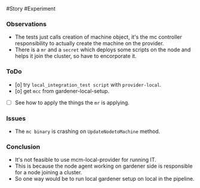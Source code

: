 #Story #Experiment
### Observations 

- The tests just calls creation of machine object, it's the mc controller responsibility to actually create the machine on the provider.
- There is a `mr` and a `secret` which deploys some scripts on the node and helps it join the cluster, so have to encorporate it.

### ToDo

- [o] try `local_integration_test script` with `provider-local`.
- [o] get `mcc` from gardener-local-setup.
- [ ] See how to apply the things the `mr` is applying.

### Issues
- The `mc binary` is crashing on `UpdateNodetoMachine` method.

### Conclusion
- It's not feasible to use mcm-local-provider for running IT.
- This is because the node agent working on gardener side is responsible for a node joining a cluster.
- So one way would be to run local gardener setup on local in the pipeline.